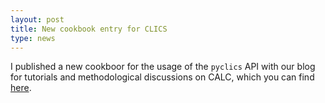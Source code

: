 ```yaml
---
layout: post
title: New cookbook entry for CLICS  
type: news
---
```


I published a new cookboor for the usage of the `pyclics` API with our blog for tutorials and methodological discussions on CALC, which you can find [here](https://calc.hypotheses.org/384).
